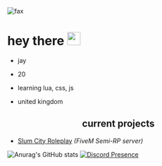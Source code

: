 <img src="https://komarev.com/ghpvc/?username=Jay-Founder-SCRP&color=lightgray" alt="fax" width="" height="">

<h1>
  hey there
  <img src="https://media.giphy.com/media/hvRJCLFzcasrR4ia7z/giphy.gif" width="30px"/>
</h1>

- jay

- 20

- learning lua, css, js

- united kingdom

<p align="center">
  
</p>

<p align="center">

</p>

<h2 align="center">current projects</h2>

- [Slum City Roleplay](https://discord.gg/slumcityroleplay) *(FiveM Semi-RP server)*

![Anurag's GitHub stats](https://github-readme-stats.vercel.app/api?username=Jay-Founder-SCRP&count_private=true&show_icons=true&theme=dracula) [![Discord Presence](https://lanyard-profile-readme.vercel.app/api/425377411161391104?theme=dark&bg=000000&animated=true&hideDiscrim=false&borderRadius=10px&idleMessage=Pay%20Me%20To%20Write%20You%20Code)](https://discord.com/users/425377411161391104)
